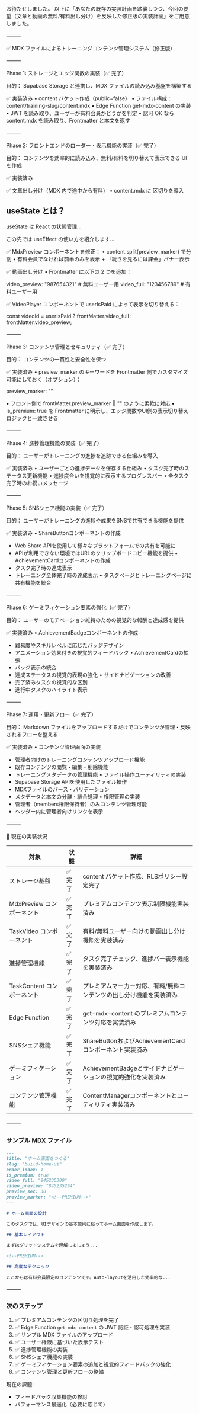 

お待たせしました。
以下に「あなたの既存の実装計画を踏襲しつつ、今回の要望（文章と動画の無料/有料出し分け）を反映した修正版の実装計画」をご用意しました。

⸻

✅ MDX ファイルによるトレーニングコンテンツ管理システム（修正版）

⸻

Phase 1: ストレージとエッジ関数の実装（✅ 完了）

目的： Supabase Storage と連携し、MDX ファイルの読み込み基盤を構築する

✅ 実装済み
• content バケット作成（public=false）
• ファイル構成：content/training-slug/content.mdx
• Edge Function get-mdx-content の実装
• JWT を読み取り、ユーザーが有料会員かどうかを判定
• 認可 OK なら content.mdx を読み取り、Frontmatter と本文を返す

⸻

Phase 2: フロントエンドのローダー・表示機能の実装（✅ 完了）

目的： コンテンツを効率的に読み込み、無料/有料を切り替えて表示できる UI を作成

✅ 実装済み

✅ 文章出し分け（MDX 内で途中から有料）
• content.mdx に <!--PREMIUM--> 区切りを導入

## useState とは？

useState は React の状態管理...

<!--PREMIUM-->

この先では useEffect の使い方を紹介します...

✅ MdxPreview コンポーネントを修正：
• content.split(preview_marker) で分割
• 有料会員でなければ前半のみを表示 + 「続きを見るには課金」バナー表示

✅ 動画出し分け
• Frontmatter に以下の 2 つを追加：

video_preview: "987654321" # 無料ユーザー用
video_full: "123456789" # 有料ユーザー用

✅ VideoPlayer コンポーネントで userIsPaid によって表示を切り替える：

const videoId = userIsPaid ? frontMatter.video_full : frontMatter.video_preview;

⸻

Phase 3: コンテンツ管理とセキュリティ（✅ 完了）

目的： コンテンツの一貫性と安全性を保つ

✅ 実装済み
• preview_marker のキーワードを Frontmatter 側でカスタマイズ可能にしておく（オプション）：

preview_marker: "<!--PREMIUM-->"

• フロント側で frontMatter.preview_marker || "<!--PREMIUM-->" のように柔軟に対応
• is_premium: true を Frontmatter に明示し、エッジ関数やUI側の表示切り替えロジックと一致させる

⸻

Phase 4: 進捗管理機能の実装（✅ 完了）

目的： ユーザーがトレーニングの進捗を追跡できる仕組みを導入

✅ 実装済み
• ユーザーごとの進捗データを保存する仕組み
• タスク完了時のステータス更新機能
• 進捗度合いを視覚的に表示するプログレスバー
• 全タスク完了時のお祝いメッセージ

⸻

Phase 5: SNSシェア機能の実装（✅ 完了）

目的： ユーザーがトレーニングの進捗や成果をSNSで共有できる機能を提供

✅ 実装済み
• ShareButtonコンポーネントの作成
  - Web Share APIを使用して様々なプラットフォームでの共有を可能に
  - APIが利用できない環境ではURLのクリップボードコピー機能を提供
• AchievementCardコンポーネントの作成
  - タスク完了時の達成表示
  - トレーニング全体完了時の達成表示
• タスクページとトレーニングページに共有機能を統合

⸻

Phase 6: ゲーミフィケーション要素の強化（✅ 完了）

目的： ユーザーのモチベーション維持のための視覚的な報酬と達成感を提供

✅ 実装済み
• AchievementBadgeコンポーネントの作成
  - 難易度やスキルレベルに応じたバッジデザイン
  - アニメーション効果付きの視覚的フィードバック
• AchievementCardの拡張
  - バッジ表示の統合
  - 達成ステータスの視覚的表現の強化
• サイドナビゲーションの改善
  - 完了済みタスクの視覚的な区別
  - 進行中タスクのハイライト表示

⸻

Phase 7: 運用・更新フロー（✅ 完了）

目的： Markdown ファイルをアップロードするだけでコンテンツが管理・反映されるフローを整える

✅ 実装済み
• コンテンツ管理画面の実装
  - 管理者向けのトレーニングコンテンツアップロード機能
  - 既存コンテンツの閲覧・編集・削除機能
  - トレーニングメタデータの管理機能
• ファイル操作ユーティリティの実装
  - Supabase Storage APIを使用したファイル操作
  - MDXファイルのパース・バリデーション
  - メタデータと本文の分離・結合処理
• 権限管理の実装
  - 管理者（members権限保持者）のみコンテンツ管理可能
  - ヘッダー内に管理者向けリンクを表示

⸻

📌 現在の実装状況

対象 | 状態 | 詳細
--- | --- | ---
ストレージ基盤 | ✅ 完了 | content バケット作成、RLSポリシー設定完了
MdxPreview コンポーネント | ✅ 完了 | プレミアムコンテンツ表示制限機能実装済み
TaskVideo コンポーネント | ✅ 完了 | 有料/無料ユーザー向けの動画出し分け機能を実装済み
進捗管理機能 | ✅ 完了 | タスク完了チェック、進捗バー表示機能を実装済み
TaskContent コンポーネント | ✅ 完了 | プレミアムマーカー対応、有料/無料コンテンツの出し分け機能を実装済み
Edge Function | ✅ 完了 | get-mdx-content のプレミアムコンテンツ対応を実装済み
SNSシェア機能 | ✅ 完了 | ShareButtonおよびAchievementCardコンポーネント実装済み
ゲーミフィケーション | ✅ 完了 | AchievementBadgeとサイドナビゲーションの視覚的強化を実装済み
コンテンツ管理機能 | ✅ 完了 | ContentManagerコンポーネントとユーティリティ実装済み

⸻

### サンプル MDX ファイル

```md
---
title: "ホーム画面をつくる"
slug: "build-home-ui"
order_index: 1
is_premium: true
video_full: "845235300"
video_preview: "845235294"
preview_sec: 30
preview_marker: "<!--PREMIUM-->"
---

# ホーム画面の設計

このタスクでは、UIデザインの基本原則に従ってホーム画面を作成します。

## 基本レイアウト

まずはグリッドシステムを理解しましょう...

<!--PREMIUM-->

## 高度なテクニック

ここからは有料会員限定のコンテンツです。Auto-layoutを活用した効率的な...
```

⸻

### 次のステップ

1. ✅ プレミアムコンテンツの区切り処理を完了
2. ✅ Edge Function `get-mdx-content` の JWT 認証・認可処理を実装
3. ✅ サンプル MDX ファイルのアップロード
4. ✅ ユーザー権限に基づいた表示テスト
5. ✅ 進捗管理機能の実装
6. ✅ SNSシェア機能の実装
7. ✅ ゲーミフィケーション要素の追加と視覚的フィードバックの強化
8. ✅ コンテンツ管理と更新フローの整備

現在の課題:
- フィードバック収集機能の検討
- パフォーマンス最適化（必要に応じて）


